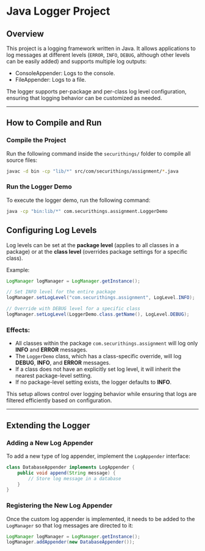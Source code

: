 # Java Logger Project

## Overview
This project is a logging framework written in Java. It allows applications to log messages at different levels (`ERROR`, `INFO`, `DEBUG`, although other levels can be easily added) and supports multiple log outputs:

- ConsoleAppender: Logs to the console.
- FileAppender: Logs to a file.

The logger supports per-package and per-class log level configuration, ensuring that logging behavior can be customized as needed.

---

## How to Compile and Run

### Compile the Project
Run the following command inside the `securithings/` folder to compile all source files:

```sh
javac -d bin -cp "lib/*" src/com/securithings/assignment/*.java
```

### Run the Logger Demo
To execute the logger demo, run the following command:

```sh
java -cp "bin:lib/*" com.securithings.assignment.LoggerDemo
```

## Configuring Log Levels

Log levels can be set at the **package level** (applies to all classes in a package) or at the **class level** (overrides package settings for a specific class).

Example:

```java
LogManager logManager = LogManager.getInstance();

// Set INFO level for the entire package
logManager.setLogLevel("com.securithings.assignment", LogLevel.INFO);

// Override with DEBUG level for a specific class
logManager.setLogLevel(LoggerDemo.class.getName(), LogLevel.DEBUG);
```

### Effects:

- All classes within the package `com.securithings.assignment` will log only **INFO** and **ERROR** messages.
- The `LoggerDemo` class, which has a class-specific override, will log **DEBUG**, **INFO**, and **ERROR** messages.
- If a class does not have an explicitly set log level, it will inherit the nearest package-level setting.
- If no package-level setting exists, the logger defaults to **INFO**.

This setup allows control over logging behavior while ensuring that logs are filtered efficiently based on configuration.

---

## Extending the Logger

### Adding a New Log Appender
To add a new type of log appender, implement the `LogAppender` interface:

```java
class DatabaseAppender implements LogAppender {
    public void append(String message) {
        // Store log message in a database
    }
}
```

### Registering the New Log Appender

Once the custom log appender is implemented, it needs to be added to the `LogManager` so that log messages are directed to it:

```java
LogManager logManager = LogManager.getInstance();
logManager.addAppender(new DatabaseAppender());
```